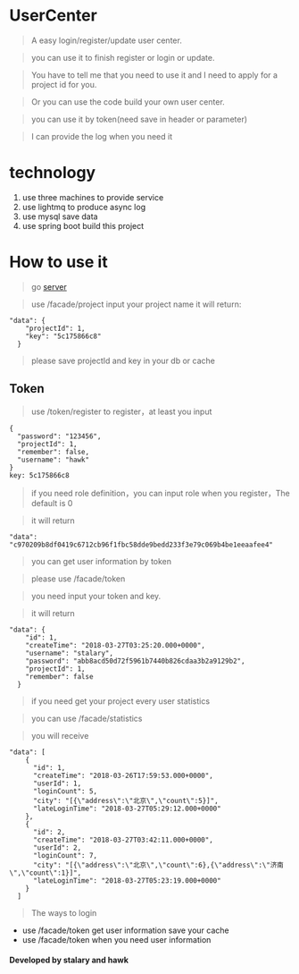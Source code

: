 # UserCenter

> A easy login/register/update user center.

> you can use it to finish register or login or update.

> You have to tell me that you need to use it
and I need to apply for a project id for you.

> Or you can use the code build your own user center.

> you can use it by token(need save in header or parameter)

> I can provide the log when you need it


# technology
1. use three machines to provide service
2. use lightmq to produce async log
3. use mysql save data
4. use spring boot build this project

# How to use it

> go [server](http://usercenter.stalary.com/swagger-ui.html)

> use /facade/project input your project name it will return:
```
"data": {
    "projectId": 1,
    "key": "5c175866c8"
  }
```
> please save projectId and key in your db or cache

## Token

> use /token/register to register，at least you input
```
{
  "password": "123456",
  "projectId": 1,
  "remember": false,
  "username": "hawk"
}
key: 5c175866c8
```
> if you need role definition，you can input role when you register，The default is 0

> it will return
```
"data": "c970209b8df0419c6712cb96f1fbc58dde9bedd233f3e79c069b4be1eeaafee4"
``` 
  
> you can get user information by token

> please use /facade/token   

> you need input your token and key.

> it will return 
```
"data": {
    "id": 1,
    "createTime": "2018-03-27T03:25:20.000+0000",
    "username": "stalary",
    "password": "abb8acd50d72f5961b7440b826cdaa3b2a9129b2",
    "projectId": 1,
    "remember": false
  }
```

> if you need get your project every user statistics

> you can use /facade/statistics

> you will receive
```
"data": [
    {
      "id": 1,
      "createTime": "2018-03-26T17:59:53.000+0000",
      "userId": 1,
      "loginCount": 5,
      "city": "[{\"address\":\"北京\",\"count\":5}]",
      "lateLoginTime": "2018-03-27T05:29:12.000+0000"
    },
    {
      "id": 2,
      "createTime": "2018-03-27T03:42:11.000+0000",
      "userId": 2,
      "loginCount": 7,
      "city": "[{\"address\":\"北京\",\"count\":6},{\"address\":\"济南\",\"count\":1}]",
      "lateLoginTime": "2018-03-27T05:23:19.000+0000"
    }
  ]
```

> The ways to login
- use /facade/token get user information save your cache
- use /facade/token when you need user information
                              
#### Developed by stalary and hawk
